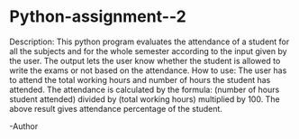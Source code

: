 # Python-assignment--2

Description: 
     This python program evaluates the attendance of a student for all the subjects and for the whole semester according to the input given by the user. The output lets the user know whether the student is allowed to write the exams or not based on the attendance. How to use: The user has to attend the total working hours and number of hours the student has attended. The attendance is calculated by the formula: (number of hours student attended) divided by (total working hours) multiplied by 100. The above result gives attendance percentage of the student.

-Author
